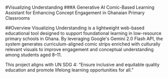 #Visualizing Understanding
###A Generative AI Comic-Based Learning Assistant for Enhancing Concept Engagement in Ghanaian Primary Classrooms

##Overview
Visualizing Understanding is a lightweight web-based educational tool designed to support foundational learning in low-resource primary schools in Ghana. By leveraging Google's Gemini 2.0 Flash API, the system generates curriculum-aligned comic strips enriched with culturally relevant visuals to improve engagement and conceptual understanding among students aged 8–11.

This project aligns with UN SDG 4: “Ensure inclusive and equitable quality education and promote lifelong learning opportunities for all.”
